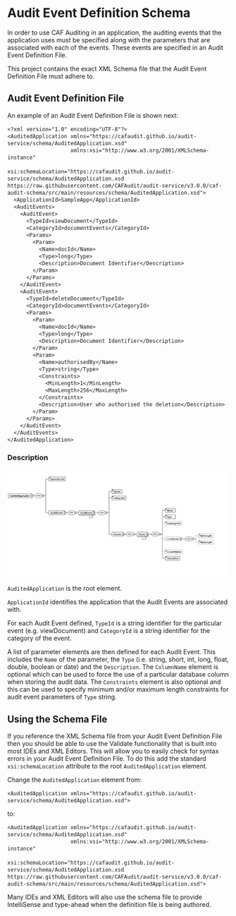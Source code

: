 # Audit Event Definition Schema

In order to use CAF Auditing in an application, the auditing events that the application uses must be specified along with the parameters that are associated with each of the events. These events are specified in an Audit Event Definition File. 

This project contains the exact XML Schema file that the Audit Event Definition File must adhere to.

## Audit Event Definition File

An example of an Audit Event Definition File is shown next:

	<?xml version="1.0" encoding="UTF-8"?>
	<AuditedApplication xmlns="https://cafaudit.github.io/audit-service/schema/AuditedApplication.xsd"
	                    xmlns:xsi="http://www.w3.org/2001/XMLSchema-instance"
                        xsi:schemaLocation="https://cafaudit.github.io/audit-service/schema/AuditedApplication.xsd https://raw.githubusercontent.com/CAFAudit/audit-service/v3.0.0/caf-audit-schema/src/main/resources/schema/AuditedApplication.xsd">
	  <ApplicationId>SampleApp</ApplicationId>
	  <AuditEvents>
	    <AuditEvent>
	      <TypeId>viewDocument</TypeId>
	      <CategoryId>documentEvents</CategoryId>
	      <Params>
	        <Param>
	          <Name>docId</Name>
	          <Type>long</Type>
	          <Description>Document Identifier</Description>
	        </Param>
	      </Params>
	    </AuditEvent>
	    <AuditEvent>
	      <TypeId>deleteDocument</TypeId>
	      <CategoryId>documentEvents</CategoryId>
	      <Params>
	        <Param>
	          <Name>docId</Name>
	          <Type>long</Type>
	          <Description>Document Identifier</Description>
	        </Param>
	        <Param>
	          <Name>authorisedBy</Name>
	          <Type>string</Type>
			  <Constraints>
				<MinLength>1</MinLength>
				<MaxLength>256</MaxLength>
			  </Constraints>
	          <Description>User who authorised the deletion</Description>
	        </Param>
	      </Params>
	    </AuditEvent>
	  </AuditEvents>
	</AuditedApplication>

### Description

![Description](images/audit-event-definition-file-desc.png)

`AuditedApplication` is the root element.

`ApplicationId` identifies the application that the Audit Events are associated with.

For each Audit Event defined, `TypeId` is a string identifier for the particular event (e.g. viewDocument) and 
`CategoryId` is a string identifier for the category of the event.

A list of parameter elements are then defined for each Audit Event. This includes the `Name` of the parameter, the `Type` (i.e. string, short, int, long, float, double, boolean or date) and the `Description`. The `ColumnName` element is optional which can be used to force the use of a particular database column when storing the audit data. The `Constraints` element is also optional and this can be used to specify minimum and/or maximum length constraints for audit event parameters of `Type` string. 

## Using the Schema File

If you reference the XML Schema file from your Audit Event Definition File then you should be able to use the Validate functionality that is built into most IDEs and XML Editors. This will allow you to easily check for syntax errors in your Audit Event Definition File. To do this add the standard `xsi:schemaLocation` attribute to the root `AuditedApplication` element.

Change the `AuditedApplication` element from:

	<AuditedApplication xmlns="https://cafaudit.github.io/audit-service/schema/AuditedApplication.xsd">

to:

	<AuditedApplication xmlns="https://cafaudit.github.io/audit-service/schema/AuditedApplication.xsd"
	                    xmlns:xsi="http://www.w3.org/2001/XMLSchema-instance"
                        xsi:schemaLocation="https://cafaudit.github.io/audit-service/schema/AuditedApplication.xsd https://raw.githubusercontent.com/CAFAudit/audit-service/v3.0.0/caf-audit-schema/src/main/resources/schema/AuditedApplication.xsd">
                        
Many IDEs and XML Editors will also use the schema file to provide IntelliSense and type-ahead when the definition file is being authored.
